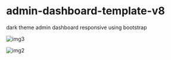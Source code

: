 # admin-dashboard-template-v8
dark theme admin dashboard responsive  using bootstrap

![img3](https://user-images.githubusercontent.com/59271775/128634179-e00fb142-84c3-4b3f-86a0-280c10ea43d4.png)

![img2](https://user-images.githubusercontent.com/59271775/128634231-cfdda14f-ce6b-4dff-a0cd-0f4dad9696fd.png)
